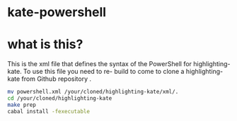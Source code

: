 # kate-powershell

# what is this?

This is the xml file that defines the syntax of the PowerShell for highlighting-kate.
To use this file you need to re- build to come to clone a highlighting-kate from Github repository .

```bash
mv powershell.xml /your/cloned/highlighting-kate/xml/.
cd /your/cloned/highlighting-kate
make prep
cabal install -fexecutable
```
